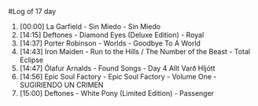 #Log of 17 day

1. [00:00] La Garfield - Sin Miedo - Sin Miedo
1. [14:15] Deftones - Diamond Eyes (Deluxe Edition) - Royal
1. [14:37] Porter Robinson - Worlds - Goodbye To A World
1. [14:43] Iron Maiden - Run to the Hills / The Number of the Beast - Total Eclipse
1. [14:47] Ólafur Arnalds - Found Songs - Day 4 Allt Varð Hljótt
1. [14:56] Epic Soul Factory - Epic Soul Factory - Volume One - SUGIRIENDO UN CRIMEN
1. [15:00] Deftones - White Pony (Limited Edition) - Passenger
